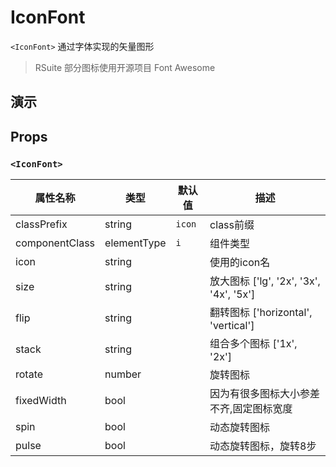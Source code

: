 # IconFont [<i class="icon icon-edit2" ></i>](https://github.com/rsuite/rsuite.github.io/blob/master/src/components/iconfont/index.md)

`<IconFont>` 通过字体实现的矢量图形

> RSuite 部分图标使用开源项目 Font Awesome

## 演示

<!--{demo}-->


## Props

### `<IconFont>`

| 属性名称           | 类型          | 默认值    | 描述                                  |
|----------------|-------------|--------|-------------------------------------|
| classPrefix    | string      | `icon` | class前缀                             |
| componentClass | elementType | `i`    | 组件类型                                |
| icon           | string      |        | 使用的icon名                            |
| size           | string      |        | 放大图标 ['lg', '2x', '3x', '4x', '5x'] |
| flip           | string      |        | 翻转图标 ['horizontal', 'vertical']     |
| stack          | string      |        | 组合多个图标 ['1x', '2x']                 |
| rotate         | number      |        | 旋转图标                                |
| fixedWidth     | bool        |        | 因为有很多图标大小参差不齐,固定图标宽度                |
| spin           | bool        |        | 动态旋转图标                              |
| pulse          | bool        |        | 动态旋转图标，旋转8步                         |

